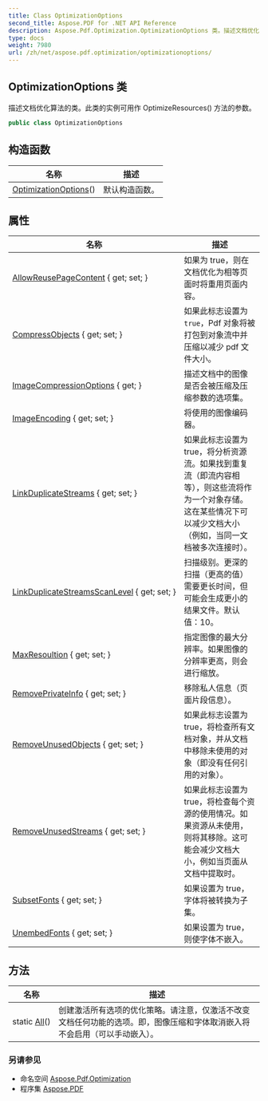```yaml
---
title: Class OptimizationOptions
second_title: Aspose.PDF for .NET API Reference
description: Aspose.Pdf.Optimization.OptimizationOptions 类。描述文档优化算法的类。此类的实例可用作 OptimizeResources 方法的参数
type: docs
weight: 7980
url: /zh/net/aspose.pdf.optimization/optimizationoptions/
---
```

## OptimizationOptions 类

描述文档优化算法的类。此类的实例可用作 OptimizeResources() 方法的参数。

```csharp
public class OptimizationOptions
```

## 构造函数

| 名称 | 描述 |
| --- | --- |
| [OptimizationOptions](optimizationoptions/)() | 默认构造函数。 |

## 属性

| 名称 | 描述 |
| --- | --- |
| [AllowReusePageContent](../../aspose.pdf.optimization/optimizationoptions/allowreusepagecontent/) { get; set; } | 如果为 true，则在文档优化为相等页面时将重用页面内容。 |
| [CompressObjects](../../aspose.pdf.optimization/optimizationoptions/compressobjects/) { get; set; } | 如果此标志设置为 `true`，Pdf 对象将被打包到对象流中并压缩以减少 pdf 文件大小。 |
| [ImageCompressionOptions](../../aspose.pdf.optimization/optimizationoptions/imagecompressionoptions/) { get; } | 描述文档中的图像是否会被压缩及压缩参数的选项集。 |
| [ImageEncoding](../../aspose.pdf.optimization/optimizationoptions/imageencoding/) { get; set; } | 将使用的图像编码器。 |
| [LinkDuplicateStreams](../../aspose.pdf.optimization/optimizationoptions/linkduplicatestreams/) { get; set; } | 如果此标志设置为 true，将分析资源流。如果找到重复流（即流内容相等），则这些流将作为一个对象存储。这在某些情况下可以减少文档大小（例如，当同一文档被多次连接时）。 |
| [LinkDuplicateStreamsScanLevel](../../aspose.pdf.optimization/optimizationoptions/linkduplicatestreamsscanlevel/) { get; set; } | 扫描级别。更深的扫描（更高的值）需要更长时间，但可能会生成更小的结果文件。默认值：10。 |
| [MaxResoultion](../../aspose.pdf.optimization/optimizationoptions/maxresoultion/) { get; set; } | 指定图像的最大分辨率。如果图像的分辨率更高，则会进行缩放。 |
| [RemovePrivateInfo](../../aspose.pdf.optimization/optimizationoptions/removeprivateinfo/) { get; set; } | 移除私人信息（页面片段信息）。 |
| [RemoveUnusedObjects](../../aspose.pdf.optimization/optimizationoptions/removeunusedobjects/) { get; set; } | 如果此标志设置为 true，将检查所有文档对象，并从文档中移除未使用的对象（即没有任何引用的对象）。 |
| [RemoveUnusedStreams](../../aspose.pdf.optimization/optimizationoptions/removeunusedstreams/) { get; set; } | 如果此标志设置为 true，将检查每个资源的使用情况。如果资源从未使用，则将其移除。这可能会减少文档大小，例如当页面从文档中提取时。 |
| [SubsetFonts](../../aspose.pdf.optimization/optimizationoptions/subsetfonts/) { get; set; } | 如果设置为 true，字体将被转换为子集。 |
| [UnembedFonts](../../aspose.pdf.optimization/optimizationoptions/unembedfonts/) { get; set; } | 如果设置为 true，则使字体不嵌入。 |

## 方法

| 名称 | 描述 |
| --- | --- |
| static [All](../../aspose.pdf.optimization/optimizationoptions/all/)() | 创建激活所有选项的优化策略。请注意，仅激活不改变文档任何功能的选项。即，图像压缩和字体取消嵌入将不会启用（可以手动嵌入）。 |

### 另请参见

* 命名空间 [Aspose.Pdf.Optimization](../../aspose.pdf.optimization/)
* 程序集 [Aspose.PDF](../../)